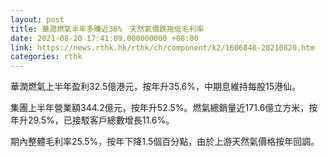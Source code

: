 ```yaml
---
layout: post
title: 華潤燃氣半年多賺近36%　天然氣價跌拖低毛利率
date: 2021-08-20 17:41:09.000000000 +08:00
link: https://news.rthk.hk/rthk/ch/component/k2/1606840-20210820.htm
categories: rthk
---
```


華潤燃氣上半年盈利32.5億港元，按年升35.6%，中期息維持每股15港仙。

集團上半年營業額344.2億元，按年升52.5%。燃氣總銷量近171.6億立方米，按年升29.5%，已接駁客戶總數增長11.6%。

期內整體毛利率25.5%，按年下降1.5個百分點，由於上游天然氣價格按年回調。
